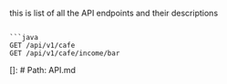 this is list of all the API endpoints and their descriptions
```

```java
GET /api/v1/cafe
GET /api/v1/cafe/income/bar
```
[]: # Path: API.md